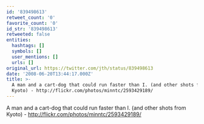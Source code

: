 ```yaml
---
id: '839498613'
retweet_count: '0'
favorite_count: '0'
id_str: '839498613'
retweeted: false
entities:
  hashtags: []
  symbols: []
  user_mentions: []
  urls: []
original_url: https://twitter.com/jth/status/839498613
date: '2008-06-20T13:44:17.000Z'
title: >-
  A man and a cart-dog that could run faster than I. (and other shots from
  Kyoto) - http://flickr.com/photos/minntc/2593429189/
---
```


A man and a cart-dog that could run faster than I. (and other shots from Kyoto) - http://flickr.com/photos/minntc/2593429189/
